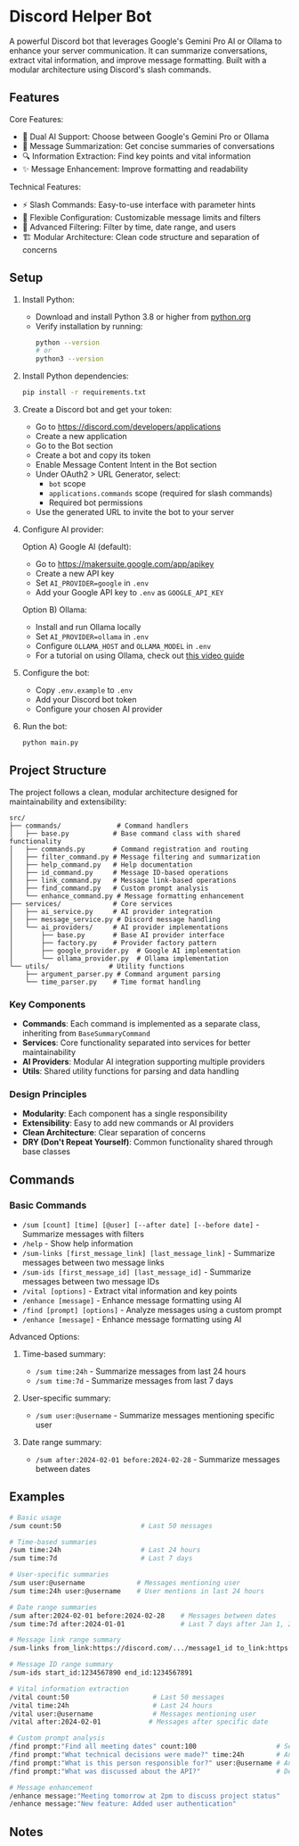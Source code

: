 # Discord Helper Bot

A powerful Discord bot that leverages Google's Gemini Pro AI or Ollama to enhance your server communication. It can summarize conversations, extract vital information, and improve message formatting. Built with a modular architecture using Discord's slash commands.

## Features

Core Features:
- 🤖 Dual AI Support: Choose between Google's Gemini Pro or Ollama
- 📝 Message Summarization: Get concise summaries of conversations
- 🔍 Information Extraction: Find key points and vital information
- ✨ Message Enhancement: Improve formatting and readability

Technical Features:
- ⚡ Slash Commands: Easy-to-use interface with parameter hints
- 🔧 Flexible Configuration: Customizable message limits and filters
- 📅 Advanced Filtering: Filter by time, date range, and users
- 🏗️ Modular Architecture: Clean code structure and separation of concerns

## Setup

1. Install Python:
   - Download and install Python 3.8 or higher from [python.org](https://python.org)
   - Verify installation by running:
     ```bash
     python --version
     # or
     python3 --version
     ```

2. Install Python dependencies:
   ```bash
   pip install -r requirements.txt
   ```

3. Create a Discord bot and get your token:
   - Go to https://discord.com/developers/applications
   - Create a new application
   - Go to the Bot section
   - Create a bot and copy its token
   - Enable Message Content Intent in the Bot section
   - Under OAuth2 > URL Generator, select:
     - `bot` scope
     - `applications.commands` scope (required for slash commands)
     - Required bot permissions
   - Use the generated URL to invite the bot to your server

4. Configure AI provider:
   
   Option A) Google AI (default):
   - Go to https://makersuite.google.com/app/apikey
   - Create a new API key
   - Set `AI_PROVIDER=google` in `.env`
   - Add your Google API key to `.env` as `GOOGLE_API_KEY`
   
   Option B) Ollama:
   - Install and run Ollama locally
   - Set `AI_PROVIDER=ollama` in `.env`
   - Configure `OLLAMA_HOST` and `OLLAMA_MODEL` in `.env`
   - For a tutorial on using Ollama, check out [this video guide](https://odysee.com/@NaomiBrockwell:4/Local-LLM:d)

5. Configure the bot:
   - Copy `.env.example` to `.env`
   - Add your Discord bot token
   - Configure your chosen AI provider

6. Run the bot:
   ```bash
   python main.py
   ```

## Project Structure

The project follows a clean, modular architecture designed for maintainability and extensibility:

```
src/
├── commands/              # Command handlers
│   ├── base.py           # Base command class with shared functionality
│   ├── commands.py       # Command registration and routing
│   ├── filter_command.py # Message filtering and summarization
│   ├── help_command.py   # Help documentation
│   ├── id_command.py     # Message ID-based operations
│   ├── link_command.py   # Message link-based operations
│   ├── find_command.py   # Custom prompt analysis
│   └── enhance_command.py # Message formatting enhancement
├── services/             # Core services
│   ├── ai_service.py     # AI provider integration
│   ├── message_service.py # Discord message handling
│   └── ai_providers/     # AI provider implementations
│       ├── base.py       # Base AI provider interface
│       ├── factory.py    # Provider factory pattern
│       ├── google_provider.py  # Google AI implementation
│       └── ollama_provider.py  # Ollama implementation
└── utils/               # Utility functions
    ├── argument_parser.py # Command argument parsing
    └── time_parser.py    # Time format handling
```

### Key Components

- **Commands**: Each command is implemented as a separate class, inheriting from `BaseSummaryCommand`
- **Services**: Core functionality separated into services for better maintainability
- **AI Providers**: Modular AI integration supporting multiple providers
- **Utils**: Shared utility functions for parsing and data handling

### Design Principles

- **Modularity**: Each component has a single responsibility
- **Extensibility**: Easy to add new commands or AI providers
- **Clean Architecture**: Clear separation of concerns
- **DRY (Don't Repeat Yourself)**: Common functionality shared through base classes

## Commands

### Basic Commands

- `/sum [count] [time] [@user] [--after date] [--before date]` - Summarize messages with filters
- `/help` - Show help information
- `/sum-links [first_message_link] [last_message_link]` - Summarize messages between two message links
- `/sum-ids [first_message_id] [last_message_id]` - Summarize messages between two message IDs
- `/vital [options]` - Extract vital information and key points
- `/enhance [message]` - Enhance message formatting using AI
- `/find [prompt] [options]` - Analyze messages using a custom prompt
- `/enhance [message]` - Enhance message formatting using AI

Advanced Options:
1. Time-based summary:
   - `/sum time:24h` - Summarize messages from last 24 hours
   - `/sum time:7d` - Summarize messages from last 7 days

2. User-specific summary:
   - `/sum user:@username` - Summarize messages mentioning specific user

3. Date range summary:
   - `/sum after:2024-02-01 before:2024-02-28` - Summarize messages between dates

## Examples

```bash
# Basic usage
/sum count:50                    # Last 50 messages

# Time-based summaries
/sum time:24h                    # Last 24 hours
/sum time:7d                     # Last 7 days

# User-specific summaries
/sum user:@username             # Messages mentioning user
/sum time:24h user:@username    # User mentions in last 24 hours

# Date range summaries
/sum after:2024-02-01 before:2024-02-28    # Messages between dates
/sum time:7d after:2024-01-01              # Last 7 days after Jan 1, 2024

# Message link range summary
/sum-links from_link:https://discord.com/.../message1_id to_link:https://discord.com/.../message2_id

# Message ID range summary
/sum-ids start_id:1234567890 end_id:1234567891

# Vital information extraction
/vital count:50                     # Last 50 messages
/vital time:24h                     # Last 24 hours
/vital user:@username               # Messages mentioning user
/vital after:2024-02-01            # Messages after specific date

# Custom prompt analysis
/find prompt:"Find all meeting dates" count:100                    # Search in last 100 messages
/find prompt:"What technical decisions were made?" time:24h        # Analyze last 24 hours
/find prompt:"What is this person responsible for?" user:@username # Analyze user mentions
/find prompt:"What was discussed about the API?"                   # Default: last 100 messages

# Message enhancement
/enhance message:"Meeting tomorrow at 2pm to discuss project status"   # Enhance message formatting
/enhance message:"New feature: Added user authentication"              # Format feature announcement
```

## Notes
